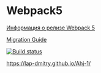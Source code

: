 # Webpack5

[Информация о релизе Webpack 5](https://webpack.js.org/blog/2020-10-10-webpack-5-release/)

[Migration Guide](https://webpack.js.org/migrate/5/)

[![Build status](https://ci.appveyor.com/api/projects/status/53il9wyinytfjm7k?svg=true)](https://ci.appveyor.com/project/lap-Dmitry78317/ahj-1)

https://lap-dmitry.github.io/Ahj-1/
